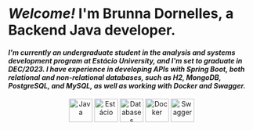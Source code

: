 # **_Welcome!_** I'm Brunna Dornelles, a Backend Java developer.

#### _I'm currently an undergraduate student in the analysis and systems development program at Estácio University, and I'm set to graduate in DEC/2023. I have experience in developing APIs with Spring Boot, both relational and non-relational databases, such as H2, MongoDB, PostgreSQL, and MySQL, as well as working with Docker and Swagger._

<div align="center">
  <img src="https://img.icons8.com/color/48/000000/java-coffee-cup-logo.png" alt="Java" width="48"/>
  <img src="https://img.icons8.com/color/48/000000/graduation-cap.png" alt="Estácio" width="48"/>
  <img src="https://img.icons8.com/color/48/000000/database.png" alt="Databases" width="48"/>
  <img src="https://img.icons8.com/color/48/000000/docker.png" alt="Docker" width="48"/>
  <img src="https://img.icons8.com/color/48/000000/swagger.png" alt="Swagger" width="48"/>
</div>

